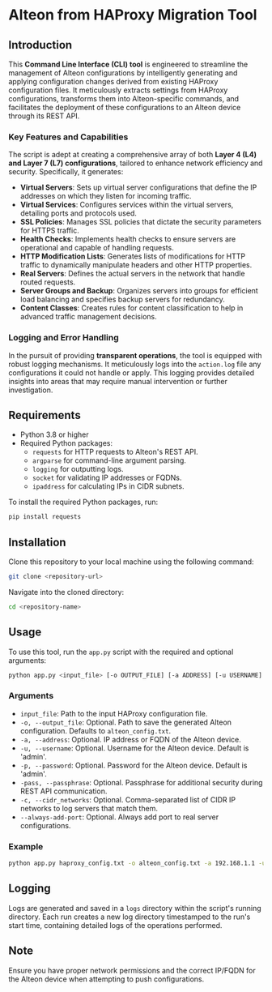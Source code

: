 # Alteon from HAProxy Migration Tool
## Introduction

This **Command Line Interface (CLI) tool** is engineered to streamline the management of Alteon configurations by intelligently generating and applying configuration changes derived from existing HAProxy configuration files. It meticulously extracts settings from HAProxy configurations, transforms them into Alteon-specific commands, and facilitates the deployment of these configurations to an Alteon device through its REST API.

### Key Features and Capabilities

The script is adept at creating a comprehensive array of both **Layer 4 (L4) and Layer 7 (L7) configurations**, tailored to enhance network efficiency and security. Specifically, it generates:

- **Virtual Servers**: Sets up virtual server configurations that define the IP addresses on which they listen for incoming traffic.
- **Virtual Services**: Configures services within the virtual servers, detailing ports and protocols used.
- **SSL Policies**: Manages SSL policies that dictate the security parameters for HTTPS traffic.
- **Health Checks**: Implements health checks to ensure servers are operational and capable of handling requests.
- **HTTP Modification Lists**: Generates lists of modifications for HTTP traffic to dynamically manipulate headers and other HTTP properties.
- **Real Servers**: Defines the actual servers in the network that handle routed requests.
- **Server Groups and Backup**: Organizes servers into groups for efficient load balancing and specifies backup servers for redundancy.
- **Content Classes**: Creates rules for content classification to help in advanced traffic management decisions.

### Logging and Error Handling

In the pursuit of providing **transparent operations**, the tool is equipped with robust logging mechanisms. It meticulously logs into the `action.log` file any configurations it could not handle or apply. This logging provides detailed insights into areas that may require manual intervention or further investigation.

## Requirements
- Python 3.8 or higher
- Required Python packages:
  - `requests` for HTTP requests to Alteon's REST API.
  - `argparse` for command-line argument parsing.
  - `logging` for outputting logs.
  - `socket` for validating IP addresses or FQDNs.
  - `ipaddress` for calculating IPs in CIDR subnets.

To install the required Python packages, run:
```bash
pip install requests
```

## Installation
Clone this repository to your local machine using the following command:
```bash
git clone <repository-url>
```
Navigate into the cloned directory:
```bash
cd <repository-name>
```

## Usage
To use this tool, run the `app.py` script with the required and optional arguments:

```bash
python app.py <input_file> [-o OUTPUT_FILE] [-a ADDRESS] [-u USERNAME] [-p PASSWORD] [-pass PASSPHRASE]
```

### Arguments
- `input_file`: Path to the input HAProxy configuration file.
- `-o, --output_file`: Optional. Path to save the generated Alteon configuration. Defaults to `alteon_config.txt`.
- `-a, --address`: Optional. IP address or FQDN of the Alteon device.
- `-u, --username`: Optional. Username for the Alteon device. Default is 'admin'.
- `-p, --password`: Optional. Password for the Alteon device. Default is 'admin'.
- `-pass, --passphrase`: Optional. Passphrase for additional security during REST API communication.
- `-c, --cidr_networks`: Optional. Comma-separated list of CIDR IP networks to log servers that match them.
- `--always-add-port`: Optional. Always add port to real server configurations.

### Example
```bash
python app.py haproxy_config.txt -o alteon_config.txt -a 192.168.1.1 -u admin -p password -pass passphrase -c 192.168.1.0/24,192.168.2.0/24
```

## Logging
Logs are generated and saved in a `logs` directory within the script's running directory. Each run creates a new log directory timestamped to the run's start time, containing detailed logs of the operations performed.

## Note
Ensure you have proper network permissions and the correct IP/FQDN for the Alteon device when attempting to push configurations.

